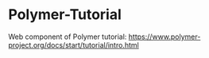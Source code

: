 Polymer-Tutorial
======================

Web component of Polymer tutorial: https://www.polymer-project.org/docs/start/tutorial/intro.html
